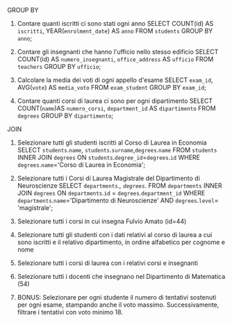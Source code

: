 GROUP BY

1. Contare quanti iscritti ci sono stati ogni anno
SELECT COUNT(id) AS `iscritti`, YEAR(`enrolment_date`) AS `anno` FROM `students` GROUP BY `anno`;

2. Contare gli insegnanti che hanno l'ufficio nello stesso edificio
SELECT COUNT(id) AS `numero_insegnanti`, `office_address` AS `ufficio` FROM `teachers` GROUP BY `ufficio`;

3. Calcolare la media dei voti di ogni appello d'esame
SELECT `exam_id`, AVG(`vote`) AS `media_voto` FROM `exam_student` GROUP BY `exam_id`;

4. Contare quanti corsi di laurea ci sono per ogni dipartimento
SELECT COUNT(`name`)AS `numero_corsi`, `department_id` AS `dipartimento` FROM `degrees` GROUP BY `dipartimento`;


JOIN

1. Selezionare tutti gli studenti iscritti al Corso di Laurea in Economia
SELECT `students`.`name`, `students`.`surname`,`degrees`.`name` FROM `students` INNER JOIN `degrees` ON `students`.`degree_id`=`degrees`.`id` WHERE `degrees`.`name`='Corso di Laurea in Economia';

2. Selezionare tutti i Corsi di Laurea Magistrale del Dipartimento di
Neuroscienze
SELECT `departments`.*, `degrees`.* FROM `departments` INNER JOIN `degrees` ON `departments`.`id` = `degrees`.`department_id` WHERE `departments`.`name`='Dipartimento di Neuroscienze' AND `degrees`.`level`= 'magistrale';

3. Selezionare tutti i corsi in cui insegna Fulvio Amato (id=44)
4. Selezionare tutti gli studenti con i dati relativi al corso di laurea a cui
sono iscritti e il relativo dipartimento, in ordine alfabetico per cognome e
nome
5. Selezionare tutti i corsi di laurea con i relativi corsi e insegnanti
6. Selezionare tutti i docenti che insegnano nel Dipartimento di
Matematica (54)
7. BONUS: Selezionare per ogni studente il numero di tentativi sostenuti
per ogni esame, stampando anche il voto massimo. Successivamente,
filtrare i tentativi con voto minimo 18.